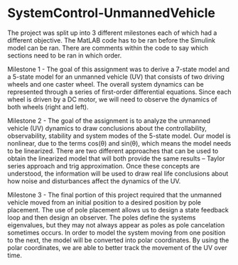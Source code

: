 # SystemControl-UnmannedVehicle

The project was split up into 3 different milestones each of which had a different objective. The MatLAB code has to be ran before the Simulink model can be ran. There are comments within the code to say which sections need to be ran in which order. 

Milestone 1 - The goal of this assignment was to derive a 7-state model and a 5-state model for an unmanned vehicle (UV) that consists of two driving wheels and one caster wheel. The overall system dynamics can be represented through a series of first-order differential equations. Since each wheel is driven by a DC motor, we will need to observe the dynamics of both wheels (right and left). 

Milestone 2 - The goal of the assignment is to analyze the unmanned vehicle (UV) dynamics to draw conclusions about the controllability, observability, stability and system modes of the 5-state model. Our model is nonlinear, due to the terms cos⁡(θ) and sin⁡(θ), which means the model needs to be linearized. There are two different approaches that can be used to obtain the linearized model that will both provide the same results – Taylor series approach and trig approximation. Once these concepts are understood, the information will be used to draw real life conclusions about how noise and disturbances affect the dynamics of the UV.

Milestone 3 - The final portion of this project required that the unmanned vehicle moved from an initial position to a desired position by pole placement.  The use of pole placement allows us to design a state feedback loop and then design an observer. The poles define the systems eigenvalues, but they may not always appear as poles as pole cancelation sometimes occurs. In order to model the system moving from one position to the next, the model will be converted into polar coordinates. By using the polar coordinates, we are able to better track the movement of the UV over time. 
